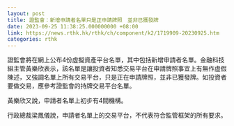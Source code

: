 ```yaml
---
layout: post
title: 證監會：新增申請者名單只是正申請牌照　並非已獲發牌
date: 2023-09-25 11:38:25.000000000 +08:00
link: https://news.rthk.hk/rthk/ch/component/k2/1719909-20230925.htm
categories: rthk
---
```


證監會將在網上公布4份虛擬資產平台名單，其中包括新增申請者名單。金融科技組主管黃樂欣表示，該名單是讓投資者知悉交易平台在申請牌照事宜上有無作虛假陳述，又強調名單上所有交易平台，只是正在申請牌照，並非已獲發牌。如投資者要做交易，應參考證監會的持牌交易平台名單。

黃樂欣又說，申請者名單上初步有4間機構。

行政總裁梁鳳儀說，申請者名單上的交易平台，不代表符合監管框架的所有要求。
